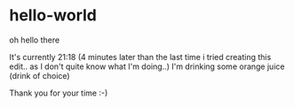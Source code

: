 # hello-world
oh hello there

It's currently 21:18 (4 minutes later than the last time i tried creating this edit.. as I don't quite know what I'm doing..)
I'm drinking some orange juice (drink of choice)

Thank you for your time :-) 
